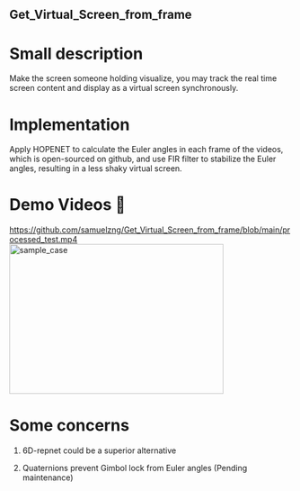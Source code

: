 ## Get_Virtual_Screen_from_frame 

# Small description
Make the screen someone holding visualize, you may track the real time screen content and display as a virtual screen synchronously.

# Implementation
Apply HOPENET to calculate the Euler angles in each frame of the videos, which is open-sourced on github, and use FIR filter to stabilize the Euler angles, resulting in a less shaky virtual screen.

# Demo Videos 🎥 
https://github.com/samuelzng/Get_Virtual_Screen_from_frame/blob/main/processed_test.mp4
<img width="381" height="266" alt="sample_case" src="https://github.com/user-attachments/assets/41ec08aa-d530-4361-8423-7ee2cfa33317" />
# Some concerns
1. 6D-repnet could be a superior alternative
   
2. Quaternions prevent Gimbol lock from Euler angles (Pending maintenance)
   

